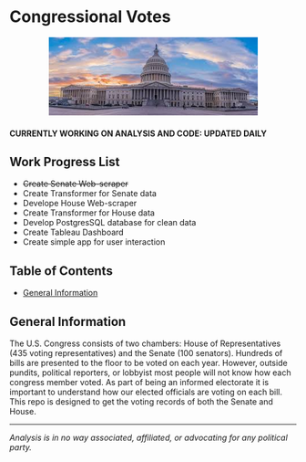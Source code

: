 # Congressional Votes
<p align="center">
  <img src="images/congress.jpg">
</p>
<h4>CURRENTLY WORKING ON ANALYSIS AND CODE: UPDATED DAILY</h4>

<h2>Work Progress List</h2>
<ul id="myUL">
  <li><strike>Create Senate Web-scraper</strike></li>
  <li>Create Transformer for Senate data</li>
  <li>Develope House Web-scraper</li>
  <li>Create Transformer for House data</li>
  <li>Develop PostgresSQL database for clean data</li>
  <li>Create Tableau Dashboard</li>
  <li>Create simple app for user interaction</li>
</ul>

## Table of Contents

* [General Information](#general-information)

## General Information
<p>The U.S. Congress consists of two chambers: House of Representatives (435 voting representatives) and the Senate (100 senators).  Hundreds of bills are presented to the floor to be voted on each year.  However, outside pundits, political reporters, or lobbyist most people will not know how each congress member voted.  As part of being an informed electorate it is important to understand how our elected officials are voting on each bill.  This repo is designed to get the voting records of both the Senate and House.</p><hr>
<p style="font-style: italic;">Analysis is in no way associated, affiliated, or advocating for any political party.</p> 